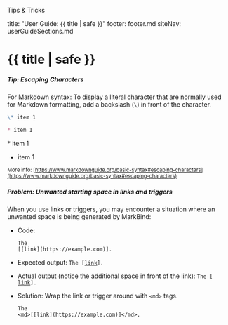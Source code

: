 <variable name="title">Tips & Tricks</variable>

<frontmatter>
  title: "User Guide: {{ title | safe }}"
  footer: footer.md
  siteNav: userGuideSections.md
</frontmatter>

<include src="../common/header.md" />

# {{ title | safe }}

<span id="escapingCharacters">

##### Tip: Escaping Characters

For Markdown syntax: To display a literal character that are normally used for Markdown formatting, add a backslash (`\`) in front of the character.

<include src="outputBox.md" boilerplate >
<span id="code">

```markdown
\* item 1

* item 1

```
</span>
<span id="output">

\* item 1

* item 1
</span>
</include>
</span>

<small>More info: [https://www.markdownguide.org/basic-syntax#escaping-characters](https://www.markdownguide.org/basic-syntax#escaping-characters)</small>

</span>

##### Problem: Unwanted starting space in links and triggers

When you use links or triggers, you may encounter a situation where an unwanted space is being generated by MarkBind:


* Code:<br>
  ```
  The
  [[link](https://example.com)].
  ```

* Expected output:
  <code>The [[link](https://example.com)].</code>

* Actual output (notice the additional space in front of the link):
  <code>The [ [link](https://example.com)].</code>

* Solution:
  Wrap the link or trigger around with `<md>` tags.
  ```
  The
  <md>[[link](https://example.com)]</md>.
  ```
